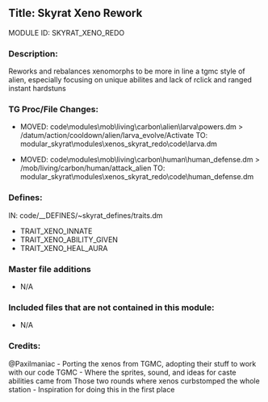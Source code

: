 ## Title: Skyrat Xeno Rework

MODULE ID: SKYRAT_XENO_REDO

### Description:

Reworks and rebalances xenomorphs to be more in line a tgmc style of alien, especially focusing on unique abilites and lack of rclick and ranged instant hardstuns

### TG Proc/File Changes:

- MOVED:
	code\modules\mob\living\carbon\alien\larva\powers.dm > /datum/action/cooldown/alien/larva_evolve/Activate
	TO:
	modular_skyrat\modules\xenos_skyrat_redo\code\larva.dm

- MOVED:
	code\modules\mob\living\carbon\human\human_defense.dm > /mob/living/carbon/human/attack_alien
	TO:
	modular_skyrat\modules\xenos_skyrat_redo\code\human_defense.dm

### Defines:

IN: code/__DEFINES/~skyrat_defines/traits.dm

- TRAIT_XENO_INNATE
- TRAIT_XENO_ABILITY_GIVEN
- TRAIT_XENO_HEAL_AURA

### Master file additions

- N/A

### Included files that are not contained in this module:

- N/A

### Credits:

@Paxilmaniac - Porting the xenos from TGMC, adopting their stuff to work with our code
TGMC - Where the sprites, sound, and ideas for caste abilities came from
Those two rounds where xenos curbstomped the whole station - Inspiration for doing this in the first place
